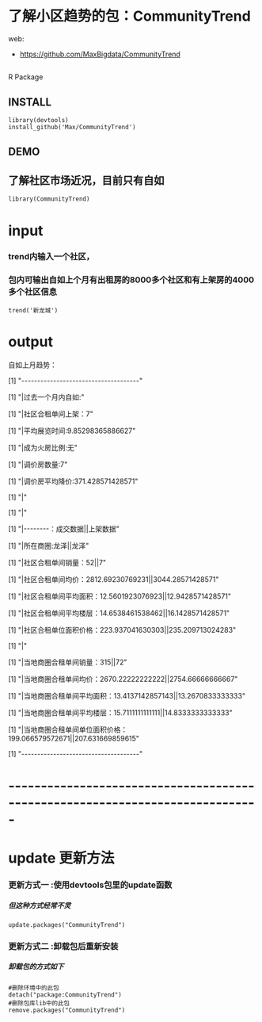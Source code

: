 了解小区趋势的包：CommunityTrend
=======================

web:

+ https://github.com/MaxBigdata/CommunityTrend


##

R Package


## INSTALL

```{r}
library(devtools)
install_github('Max/CommunityTrend')
```

## DEMO
## 了解社区市场近况，目前只有自如
```{r}
library(CommunityTrend)
```
# input
### trend内输入一个社区，
### 包内可输出自如上个月有出租房的8000多个社区和有上架房的4000多个社区信息

```{r}
trend('新龙城')
```

# output

自如上月趋势：

[1] "-------------------------------------"

[1] "|过去一个月内自如:"

[1] "|社区合租单间上架：7"

[1] "|平均展览时间:9.85298365886627"

[1] "|成为火房比例:无"

[1] "|调价房数量:7"

[1] "|调价房平均降价:371.428571428571"

[1] "|"

[1] "|"

[1] "|--------：成交数据||上架数据"

[1] "|所在商圈:龙泽||龙泽"

[1] "|社区合租单间销量：52||7"

[1] "|社区合租单间均价：2812.69230769231||3044.28571428571"

[1] "|社区合租单间平均面积：12.5601923076923||12.9428571428571"

[1] "|社区合租单间平均楼层：14.6538461538462||16.1428571428571"

[1] "|社区合租单位面积价格：223.937041630303||235.209713024283"

[1] "|"

[1] "|当地商圈合租单间销量：315||72"

[1] "|当地商圈合租单间均价：2670.22222222222||2754.66666666667"

[1] "|当地商圈合租单间平均面积：13.4137142857143||13.2670833333333"

[1] "|当地商圈合租单间平均楼层：15.7111111111111||14.8333333333333"

[1] "|当地商圈合租单间单位面积价格：199.066579572671||207.631669859615"

[1] "-------------------------------------"



# -----------------------------------------------------------------------------
# update 更新方法

### 更新方式一 :使用devtools包里的update函数
##### 但这种方式经常不灵

```{r}
update.packages("CommunityTrend")
```
### 更新方式二 :卸载包后重新安装
##### 卸载包的方式如下

```{r}
#删除环境中的此包
detach("package:CommunityTrend")
#删除包库lib中的此包
remove.packages("CommunityTrend")
```
